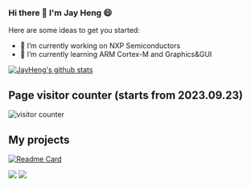 ### Hi there 👋 I'm Jay Heng 😄

Here are some ideas to get you started:

- 🔭 I’m currently working on NXP Semiconductors
- 🌱 I’m currently learning ARM Cortex-M and Graphics&GUI

 [![JayHeng's github stats](https://github-readme-stats.vercel.app/api?username=JayHeng)](https://github.com/JayHeng)

## Page visitor counter (starts from 2023.09.23)
![visitor counter](https://profile-counter.glitch.me/JayHeng/count.svg)

## My projects

[![Readme Card](https://github-readme-stats.vercel.app/api/pin/?username=JayHeng&repo=pzh-mcu-bi-weekly&layout=compact)](https://github.com/JayHeng/pzh-mcu-bi-weekly)


<p align="left">
  <a href="https://github.com/JayHeng/pzh-mcu-bi-weekly">
    <img src="https://denvercoder1-github-readme-stats.vercel.app/api/pin/?username=JayHeng&repo=pzh-mcu-bi-weekly&theme=material-palenight&style=font-size:14px;"></a>
  <a href="https://github.com/JayHeng/pzh-mcu-ranking">
    <img src="https://denvercoder1-github-readme-stats.vercel.app/api/pin/?username=JayHeng&repo=pzh-mcu-ranking&theme=material-palenight"></a>
</p>
